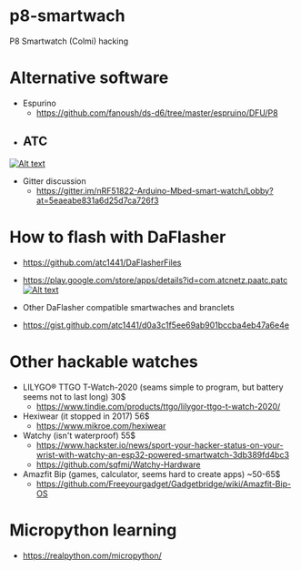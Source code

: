 # p8-smartwach
P8 Smartwatch (Colmi) hacking


# Alternative software
- Espurino
  - https://github.com/fanoush/ds-d6/tree/master/espruino/DFU/P8
- ATC
  - 
  
 [![Alt text](https://img.youtube.com/vi/rRqulnz1nJM/0.jpg)](https://www.youtube.com/watch?v=rRqulnz1nJM)
  
- Gitter discussion
  - https://gitter.im/nRF51822-Arduino-Mbed-smart-watch/Lobby?at=5eaeabe831a6d25d7ca726f3
  
# How to flash with DaFlasher
- https://github.com/atc1441/DaFlasherFiles
- https://play.google.com/store/apps/details?id=com.atcnetz.paatc.patc
[![Alt text](https://img.youtube.com/vi/gUVEz-pxhgg/0.jpg)](https://www.youtube.com/watch?v=gUVEz-pxhgg)

- Other DaFlasher compatible smartwaches and branclets
 - https://gist.github.com/atc1441/d0a3c1f5ee69ab901bccba4eb47a6e4e

# Other hackable watches
- LILYGO® TTGO T-Watch-2020 (seams simple to program, but battery seems not to last long) 30$
  - https://www.tindie.com/products/ttgo/lilygor-ttgo-t-watch-2020/ 
- Hexiwear (it stopped in 2017) 56$
  - https://www.mikroe.com/hexiwear 
- Watchy (isn't waterproof) 55$
  - https://www.hackster.io/news/sport-your-hacker-status-on-your-wrist-with-watchy-an-esp32-powered-smartwatch-3db389fd4bc3
  - https://github.com/sqfmi/Watchy-Hardware
- Amazfit Bip (games, calculator, seems hard to create apps) ~50-65$
  - https://github.com/Freeyourgadget/Gadgetbridge/wiki/Amazfit-Bip-OS

# Micropython learning
- https://realpython.com/micropython/
